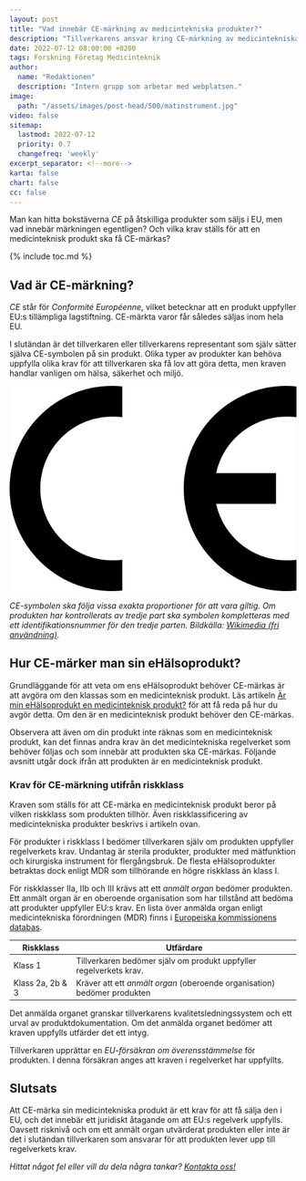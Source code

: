 ```yaml
---
layout: post
title: "Vad innebär CE-märkning av medicintekniska produkter?"
description: "Tillverkarens ansvar kring CE-märkning av medicintekniska produkter i EU"
date: 2022-07-12 08:00:00 +0200
tags: Forskning Företag Medicinteknik
author:
  name: "Redaktionen"
  description: "Intern grupp som arbetar med webplatsen."
image:
  path: "/assets/images/post-head/500/matinstrument.jpg"
video: false
sitemap:
  lastmod: 2022-07-12
  priority: 0.7
  changefreq: 'weekly'
excerpt_separator: <!--more-->
karta: false
chart: false
cc: false
---
```


Man kan hitta bokstäverna _CE_ på åtskilliga produkter som säljs i EU, men vad innebär märkningen egentligen? Och vilka krav ställs för att en medicinteknisk produkt ska få CE-märkas?

<!--more-->

{% include toc.md %}

## Vad är CE-märkning?
_CE_ står för _Conformité Européenne_, vilket betecknar att en produkt uppfyller EU:s tillämpliga lagstiftning. CE-märkta varor får således säljas inom hela EU.

I slutändan är det tillverkaren eller tillverkarens representant som själv sätter själva CE-symbolen på sin produkt. Olika typer av produkter kan behöva uppfylla olika krav för att tillverkaren ska få lov att göra detta, men kraven handlar vanligen om hälsa, säkerhet och miljö.

![CE-märket](/assets/images/post-assets/CE.png "CE-märket")

_CE-symbolen ska följa vissa exakta proportioner för att vara giltig. Om produkten har kontrollerats av tredje part ska symbolen kompletteras med ett identifikationsnummer för den tredje parten. Bildkälla: [Wikimedia (fri användning)](https://sv.wikipedia.org/wiki/CE-m%C3%A4rkning#/media/Fil:Conformit%C3%A9_Europ%C3%A9enne_(logo).svg)._

## Hur CE-märker man sin eHälsoprodukt?
Grundläggande för att veta om ens eHälsoprodukt behöver CE-märkas är att avgöra om den klassas som en medicinteknisk produkt. Läs artikeln [Är min eHälsoprodukt en medicinteknisk produkt?](/2021/08/20/medicinteknik.html) för att få reda på hur du avgör detta. Om den är en medicinteknisk produkt behöver den CE-märkas.

Observera att även om din produkt inte räknas som en medicinteknisk produkt, kan det finnas andra krav än det medicintekniska regelverket som behöver följas och som innebär att produkten ska CE-märkas. Följande avsnitt utgår dock ifrån att produkten är en medicinteknisk produkt.

### Krav för CE-märkning utifrån riskklass
Kraven som ställs för att CE-märka en medicinteknisk produkt beror på vilken riskklass som produkten tillhör. Även riskklassificering av medicintekniska produkter beskrivs i artikeln ovan.

För produkter i riskklass I bedömer tillverkaren själv om produkten uppfyller regelverkets krav.  Undantag är sterila produkter, produkter med mätfunktion och kirurgiska instrument för flergångsbruk. De flesta eHälsoprodukter betraktas dock enligt MDR som tillhörande en högre riskklass än klass I.

För riskklasser IIa, IIb och III krävs att ett _anmält organ_ bedömer produkten. Ett anmält organ är en oberoende organisation som har tillstånd att bedöma att produkter uppfyller EU:s krav. En lista över anmälda organ enligt medicintekniska förordningen (MDR) finns i [Europeiska kommissionens databas](https://ec.europa.eu/growth/tools-databases/nando/index.cfm?fuseaction=directive.notifiedbody&dir_id=34).

<table>
<thead>
<tr>
<th>
Riskklass
</th><th>
Utfärdare
</th>
</tr>
</thead><tbody>
<tr>
<td>
Klass 1
</td><td>
Tillverkaren bedömer själv om produkt uppfyller regelverkets krav.
</td>
</tr><tr>
  <td>
    Klass 2a, 2b & 3
  </td><td>
    Kräver att ett <i>anmält organ</i> (oberoende organisation) bedömer produkten
  </td>
</tr>
</tbody>
</table>

Det anmälda organet granskar tillverkarens kvalitetsledningssystem och ett urval av produktdokumentation. Om det anmälda organet bedömer att kraven uppfylls utfärder det ett intyg.

Tillverkaren upprättar en _EU‍-‍försäkran om överensstämmelse_ för produkten. I denna försäkran anges att kraven i regelverket har uppfyllts.

## Slutsats
Att CE-märka sin medicintekniska produkt är ett krav för att få sälja den i EU, och det innebär ett juridiskt åtagande om att EU:s regelverk uppfylls. Oavsett risknivå och om ett anmält organ utvärderat produkten eller inte är det i slutändan tillverkaren som ansvarar för att produkten lever upp till regelverkets krav.

_Hittat något fel eller vill du dela några tankar? [Kontakta oss!](/index.html#form-message)_
